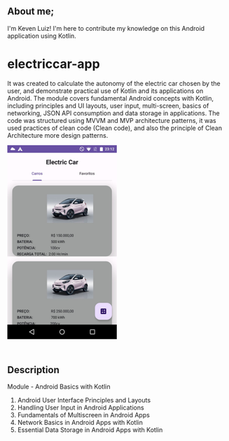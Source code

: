 ## About me;


I'm Keven Luiz! I'm here to contribute my knowledge on this Android application using Kotlin.


# electriccar-app
It was created to calculate the autonomy of the electric car chosen by the user, and
demonstrate practical use of Kotlin and its applications on Android. The module
covers fundamental Android concepts with Kotlin, including principles and
UI layouts, user input, multi-screen, basics of
networking, JSON API consumption and data storage in applications. The code
was structured using MVVM and MVP architecture patterns, it was used
practices of clean code (Clean code), and also the principle of Clean Architecture
more design patterns.

<img src="https://raw.githubusercontent.com/kevenluiz/electric-car-app/Master2/image.png" width="250">


## <br />Description


Module - Android Basics with Kotlin


1. Android User Interface Principles and Layouts
2. Handling User Input in Android Applications
3. Fundamentals of Multiscreen in Android Apps
4. Network Basics in Android Apps with Kotlin
5. Essential Data Storage in Android Apps with Kotlin
